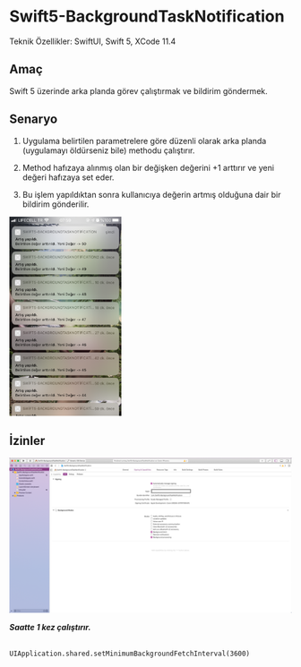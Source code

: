 # Swift5-BackgroundTaskNotification

Teknik Özellikler: SwiftUI, Swift 5, XCode 11.4

## Amaç ##

Swift 5 üzerinde arka planda görev çalıştırmak ve bildirim göndermek.



## Senaryo ##

1. Uygulama belirtilen parametrelere göre düzenli olarak arka planda (uygulamayı öldürseniz bile) methodu çalıştırır. 

2. Method hafızaya alınmış olan bir değişken değerini +1 arttırır ve yeni değeri hafızaya set eder.

3. Bu işlem yapıldıktan sonra kullanıcıya değerin artmış olduğuna dair bir bildirim gönderilir. 

<img src="https://github.com/cmlcrn17/Swift5-BackgroundTaskNotification/blob/master/BackgroundTask1.png" width="200">



## İzinler ##

<img src="https://github.com/cmlcrn17/Swift5-BackgroundTaskNotification/blob/master/Permission1.png">






***Saatte 1 kez çalıştırır.***
```

UIApplication.shared.setMinimumBackgroundFetchInterval(3600)

```

